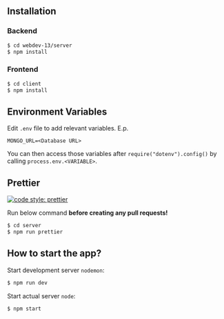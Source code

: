 ## Installation

### Backend

```bash
$ cd webdev-13/server
$ npm install
```

### Frontend

```bash
$ cd client
$ npm install
```

## Environment Variables

Edit `.env` file to add relevant variables.
E.p.

```
MONGO_URL=<Database URL>
```

You can then access those variables after `require("dotenv").config()` by calling `process.env.<VARIABLE>`.

## Prettier

[![code style: prettier](https://img.shields.io/badge/code_style-prettier-ff69b4.svg?style=flat-square)](https://github.com/prettier/prettier)

Run below command **before creating any pull requests!**

```bash
$ cd server
$ npm run prettier
```

## How to start the app?

Start development server `nodemon`:

```bash
$ npm run dev
```

Start actual server `node`:

```bash
$ npm start
```
